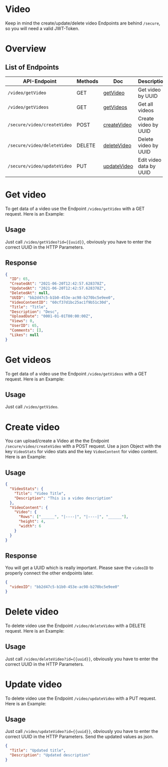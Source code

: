 # Video

Keep in mind the create/update/delete video Endpoints are behind `/secure`, so you will need a valid JWT-Token.

# Overview

## List of Endpoints

| API-Endpoint                | Methods | Doc                       | Description             |
| --------------------------- | ------- | ------------------------- | ----------------------- |
| `/video/getVideo`           | GET     | [getVideo](./video.md)    | Get video by UUID       |
| `/video/getVideos`          | GET     | [getVideos](./video.md)   | Get all videos          |
| `/secure/video/createVideo` | POST    | [createVideo](./video.md) | Create video by UUID    |
| `/secure/video/deleteVideo` | DELETE  | [deleteVideo](./video.md) | Delete video by UUID    |
| `/secure/video/updateVideo` | PUT     | [updateVideo](./video.md) | Edit video data by UUID |

# Get video

To get data of a video use the Endpoint `/video/getVideo` with a GET request.
Here is an Example:

## Usage

Just call `/video/getVideo?id={{uuid}}`, obviously you have to enter the correct UUID in the HTTP Parameters.

## Response

```json
{
  "ID": 65,
  "CreatedAt": "2021-06-20T12:42:57.628378Z",
  "UpdatedAt": "2021-06-20T12:42:57.628378Z",
  "DeletedAt": null,
  "UUID": "bb2d47c5-b1b0-453e-ac98-b270bc5e9ee0",
  "VideoContentID": "60cf37d1bc25ac1f9b51c30d",
  "Title": "Title",
  "Description": "Desc",
  "UploadDate": "0001-01-01T00:00:00Z",
  "Views": 0,
  "UserID": 65,
  "Comments": [],
  "Likes": null
}
```

# Get videos

To get data of a video use the Endpoint `/video/getVideos` with a GET request.
Here is an Example:

## Usage

Just call `/video/getVideo`.

# Create video

You can upload/create a Video at the the Endpoint `/secure/video/createVideo` with a POST request. Use a json Object with the key `VideoStats`
for video stats and the key `VideoContent` for video content. <br>
Here is an Example:

## Usage

```json
{
  "VideoStats": {
    "Title": "Video Title",
    "Description": "This is a video description"
  },
  "VideoContent": {
    "Video": {
      "Rows": ["______", "|----|", "|----|", "______"],
      "height": 4,
      "width": 6
    }
  }
}
```

## Response

You will get a UUID which is really important. Please save the `videoID` to properly connect the other endpoints later.

```json
{
  "videoID": "bb2d47c5-b1b0-453e-ac98-b270bc5e9ee0"
}
```

# Delete video

To delete video use the Endpoint `/video/deleteVideo` with a DELETE request.
Here is an Example:

## Usage

Just call `/video/deleteVideo?id={{uuid}}`, obviously you have to enter the correct UUID in the HTTP Parameters.

# Update video

To delete video use the Endpoint `/video/updateVideo` with a PUT request.
Here is an Example:

## Usage

Just call `/video/updateVideo?id={{uuid}}`, obviously you have to enter the correct UUID in the HTTP Parameters.
Send the updated values as json.

```json
{
  "Title": "Updated title",
  "Description": "Updated description"
}
```
